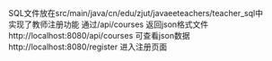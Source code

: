 SQL文件放在src/main/java/cn/edu/zjut/javaeeteachers/teacher_sql中<br>
实现了教师注册功能 通过/api/courses 返回json格式文件<br>
http://localhost:8080/api/courses 可查看json数据<br>
http://localhost:8080/register 进入注册页面<br>
